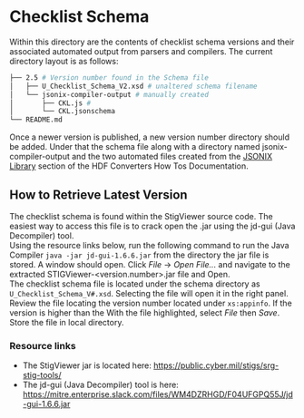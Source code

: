 # Checklist Schema
Within this directory are the contents of checklist schema versions and their associated automated output from parsers and compilers. The current directory layout is as follows:

```bash
├── 2.5 # Version number found in the Schema file
│   ├── U_Checklist_Schema_V2.xsd # unaltered schema filename
│   └── jsonix-compiler-output # manually created 
│       ├── CKL.js # 
│       └── CKL.jsonschema
└── README.md
```
Once a newer version is published, a new version number directory should be added. Under that the schema file along with a directory named jsonix-compiler-output and the two automated files created from the [JSONIX Library](https://github.com/mitre/heimdall2/wiki/HDF-Converters-How-Tos#jsonix) section of the HDF Converters How Tos Documentation.

## How to Retrieve Latest Version

The checklist schema is found within the StigViewer source code. The easiest way to access this file is to crack open the .jar using the jd-gui (Java Decompiler) tool.  
Using the resource links below, run the following command to run the Java Compiler `java -jar jd-gui-1.6.6.jar` from the directory the jar file is stored. A window should open. Click _File_ -> _Open File..._ and navigate to the extracted STIGViewer-<version.number>.jar file and Open.  
The checklist schema file is located under the schema directory as `U_Checklist_Schema_V#.xsd`. Selecting the file will open it in the right panel. Review the file locating the version number located under `xs:appinfo`. If the version is higher than the 
With the file highlighted, select _File_ then _Save_. Store the file in local directory.


### Resource links

-  The StigViewer jar is located here: https://public.cyber.mil/stigs/srg-stig-tools/
- The jd-gui (Java Decompiler) tool is here: https://mitre.enterprise.slack.com/files/WM4DZRHGD/F04UFGPQ55J/jd-gui-1.6.6.jar
